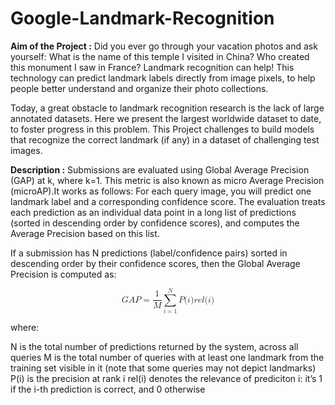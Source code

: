 # Google-Landmark-Recognition

<b>Aim of the Project :</b> 
Did you ever go through your vacation photos and ask yourself: What is the name of this temple I visited in China? Who created this monument I saw in France? Landmark recognition can help! This technology can predict landmark labels directly from image pixels, to help people better understand and organize their photo collections.

Today, a great obstacle to landmark recognition research is the lack of large annotated datasets. Here we present the largest worldwide dataset to date, to foster progress in this problem. This Project challenges to build models that recognize the correct landmark (if any) in a dataset of challenging test images.

<b>Description :</b> 
Submissions are evaluated using Global Average Precision (GAP) at k, where k=1. This metric is also known as micro Average Precision (microAP).It works as follows:
For each query image, you will predict one landmark label and a corresponding confidence score. The evaluation treats each prediction as an individual data point in a long list of predictions (sorted in descending order by confidence scores), and computes the Average Precision based on this list.

If a submission has N predictions (label/confidence pairs) sorted in descending order by their confidence scores, then the Global Average Precision is computed as:

<math xmlns="http://www.w3.org/1998/Math/MathML" display="block">
  <mi>G</mi>
  <mi>A</mi>
  <mi>P</mi>
  <mo>=</mo>
  <mfrac>
    <mn>1</mn>
    <mi>M</mi>
  </mfrac>
  <munderover>
    <mo>&#x2211;<!-- ∑ --></mo>
    <mrow class="MJX-TeXAtom-ORD">
      <mi>i</mi>
      <mo>=</mo>
      <mn>1</mn>
    </mrow>
    <mi>N</mi>
  </munderover>
  <mi>P</mi>
  <mo stretchy="false">(</mo>
  <mi>i</mi>
  <mo stretchy="false">)</mo>
  <mi>r</mi>
  <mi>e</mi>
  <mi>l</mi>
  <mo stretchy="false">(</mo>
  <mi>i</mi>
  <mo stretchy="false">)</mo>
</math>

where:

N is the total number of predictions returned by the system, across all queries
M is the total number of queries with at least one landmark from the training set visible in it (note that some queries may not depict landmarks)
P(i) is the precision at rank i
rel(i) denotes the relevance of prediciton i: it’s 1 if the i-th prediction is correct, and 0 otherwise



